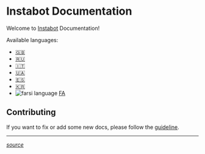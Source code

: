 # Instabot Documentation

Welcome to [Instabot](https://github.com/instagrambot/) Documentation! 

Available languages:
 * [🇬🇧](en/README.md) 
 * [🇷🇺](ru/README.md) 
 * [🇮🇹](it/README.md) 
 * [🇺🇦](ukr/README.md) 
 * [🇪🇸](es/README.md) 
 * [🇰🇷](kr/README.md) 
 * ![farsi language](../img/fa.jpg) [FA](fa/README.md)



## Contributing

If you want to fix or add some new docs, please follow the [guideline](https://github.com/instagrambot/docs/blob/master/CONTRIBUTING.md).

___
[*source*](https://github.com/instagrambot/docs/)
